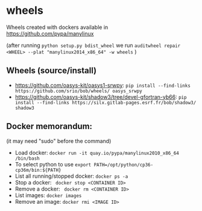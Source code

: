 # wheels

Wheels created with dockers available in https://github.com/pypa/manylinux 

(after running ```python setup.py bdist_wheel``` we run ```auditwheel repair <WHEEL> --plat "manylinux2014_x86_64" -w wheels```  )

## Wheels (source/install)

- https://github.com/oasys-kit/oasys1-srwpy:  ```pip install --find-links https://github.com/srio/bob/wheels/ oasys_srwpy ```
- https://github.com/oasys-kit/shadow3/tree/devel-gfortran-yb66:  ```pip install --find-links https://silx.gitlab-pages.esrf.fr/bob/shadow3/ shadow3 ```

## Docker memorandum:

(it may need "sudo" before the command)

- Load docker: ```docker run -it quay.io/pypa/manylinux2010_x86_64 /bin/bash``` 
- To select python to use ```export PATH=/opt/python/cp36-cp36m/bin:${PATH}```
- List all running/stopped docker: ```docker ps -a```
- Stop a docker: ``` docker stop <CONTAINER ID>```
- Remove a docker: ``` docker rm <CONTAINER ID>```
- List images: ```docker images```
- Remove an image: ```docker rmi <IMAGE ID>```


